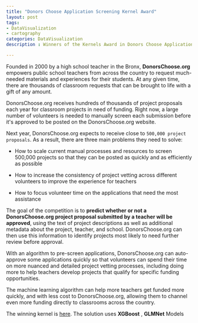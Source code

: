 ```yaml
---
title: "Donors Choose Application Screening Kernel Award"
layout: post
tags:
- DataVisualization
- cartography
categories: DataVisualization
description : Winners of the Kernels Award in Donors Choose Application Screening.      

---
```

Founded in 2000 by a high school teacher in the Bronx, **DonorsChoose.org** empowers public school teachers from across the country to request much-needed materials and experiences for their students. At any given time, there are thousands of classroom requests that can be brought to life with a gift of any amount.                            

DonorsChoose.org receives hundreds of thousands of project proposals each year for classroom projects in need of funding. Right now, a large number of volunteers is needed to manually screen each submission before it's approved to be posted on the DonorsChoose.org website.

Next year, DonorsChoose.org expects to receive close to `500,000 project proposals`. As a result, there are three main problems they need to solve:

* How to scale current manual processes and resources to screen 500,000 projects so that they can be posted as quickly and as efficiently as possible

* How to increase the consistency of project vetting across different volunteers to improve the experience for teachers

* How to focus volunteer time on the applications that need the most assistance

The goal of the competition is to **predict whether or not a DonorsChoose.org project proposal submitted by a teacher will be approved**, using the text of project descriptions as well as additional metadata about the project, teacher, and school. DonorsChoose.org can then use this information to identify projects most likely to need further review before approval.

With an algorithm to pre-screen applications, DonorsChoose.org can auto-approve some applications quickly so that volunteers can spend their time on more nuanced and detailed project ​vetting processes, including doing more to help teachers develop projects that qualify for specific funding opportunities.

The machine learning algorithm can help more teachers get funded more quickly, and with less cost to DonorsChoose.org, allowing them to channel even more funding directly to classrooms across the country.

The winning kernel is [here](https://www.kaggle.com/ambarish/eda-fe-xgb-glm-maps-donors-choose). The solution uses **XGBoost** , **GLMNet** Models            
         